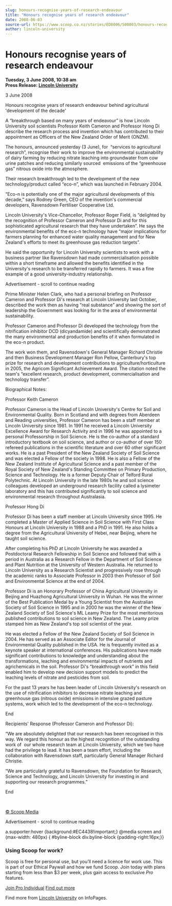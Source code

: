 ```yaml
---
slug: honours-recognise-years-of-research-endeavour
title: "Honours recognise years of research endeavour"
date: 2008-06-03
source-url: https://www.scoop.co.nz/stories/ED0806/S00003/honours-recognise-years-of-research-endeavour.htm
author: lincoln-university
---
```

Honours recognise years of research endeavour
=============================================

**Tuesday, 3 June 2008, 10:38 am**  
**Press Release: [Lincoln University](https://info.scoop.co.nz/Lincoln_University)**

  
3 June 2008

  
Honours recognise years of research endeavour behind agricultural 'development of the decade'

A “breakthrough based on many years of endeavour” is how Lincoln University soil scientists Professor Keith Cameron and Professor Hong Di describe the research process and invention which has contributed to their appointment as Officers of the New Zealand Order of Merit (ONZM).

The honours, announced yesterday (3 June), for  “services to agricultural research”, recognise their work to improve the environmental sustainability of dairy farming by reducing nitrate leaching into groundwater from cow urine patches and reducing similarly sourced  emissions of the “greenhouse gas” nitrous oxide into the atmosphere.

Their research breakthrough led to the development of the new technology/product called “eco-n”, which was launched in February 2004.

“Eco-n is potentially one of the major agricultural developments of this decade,” says Rodney Green, CEO of the invention's commercial developers, Ravensdown Fertiliser Cooperative Ltd.

Lincoln University's Vice-Chancellor, Professor Roger Field, is “delighted by the recognition of Professor Cameron and Professor Di and for this sophisticated agricultural research that they have undertaken”. He says the environmental benefits of the eco-n technology have “major implications for farmers planning for enhanced water quality management and for New Zealand's efforts to meet its greenhouse gas reduction targets”.

He said the opportunity for Lincoln University scientists to work with a business partner like Ravensdown had made commercialisation possible within a short timeframe and allowed the benefits identified in the University's research to be transferred rapidly to farmers. It was a fine example of a good university-industry relationship.

Advertisement - scroll to continue reading





Prime Minister Helen Clark, who had a personal briefing on Professor Cameron and Professor Di's research at Lincoln University last October, described the work then as having “real substance” and showing the sort of leadership the Government was looking for in the area of environmental sustainability.

Professor Cameron and Professor Di developed the technology from the nitrification inhibitor DCD (dicyandamide) and scientifically demonstrated the many environmental and production benefits of it when formulated in the eco-n product.

The work won them, and Ravensdown's General Manager Richard Christie and then Business Development Manager Ron Pellow, Canterbury's top prize for research and development contributions to agriculture/horticulture in 2005, the Agricom Significant Achievement Award. The citation noted the team's “excellent research, product development, commercialisation and technology transfer”.

Biographical Notes:

Professor Keith Cameron

Professor Cameron is the Head of Lincoln University's Centre for Soil and Environmental Quality. Born in Scotland and with degrees from Aberdeen and Reading universities, Professor Cameron has been a staff member at Lincoln University since 1981. In 1991 he received a Lincoln University Excellence Award for Research Activity and in 1996 he was appointed to a personal Professorship in Soil Science. He is the co-author of a standard introductory textbook on soil science, and author or co-author of over 150 refereed publications in the scientific literature and over 60 other significant works. He is a past President of the New Zealand Society of Soil Science and was elected a Fellow of the society in 1998. He is also a Fellow of the New Zealand Institute of Agricultural Science and a past member of the Royal Society of New Zealand's Standing Committee on Primary Production, Science and Technology. He is a former Deputy Chair of Telford Rural Polytechnic. At Lincoln University in the late 1980s he and soil science colleagues developed an underground research facility called a lysimeter laboratory and this has contributed significantly to soil science and environmental research throughout Australasia.

  
Professor Hong Di

Professor Di has been a staff member at Lincoln University since 1995. He completed a Master of Applied Science in Soil Science with First Class Honours at Lincoln University in 1988 and a PhD in 1991. He also holds a degree from the Agricultural University of Hebei, near Beijing, where he taught soil science.

After completing his PhD at Lincoln University he was awarded a Postdoctoral Research Fellowship in Soil Science and followed that with a period in Australia as a Research Fellow in the Department of Soil Science and Plant Nutrition at the University of Western Australia. He returned to Lincoln University as a Research Scientist and progressively rose through the academic ranks to Associate Professor in 2003 then Professor of Soil and Environmental Science at the end of 2004.

Professor Di is an Honorary Professor of China Agricultural University in Beijing and Huazhong Agricultural University in Wuhan. He was the winner of the Best Publication Medal by a Young Scientist from the Australian Society of Soil Science in 1995 and in 2000 he was the winner of the New Zealand Society of Soil Science's ML Leamy Prize for the most meritorious published contributions to soil science in New Zealand. The Leamy prize stamped him as New Zealand's top soil scientist of the year.

He was elected a Fellow of the New Zealand Society of Soil Science in 2004. He has served as an Associate Editor for the Journal of Environmental Quality published in the USA. He is frequently invited as a keynote speaker at international conferences. His publications have made significant contributions to knowledge and understanding about the transformations, leaching and environmental impacts of nutrients and agrichemicals in the soil. Professor Di's “breakthrough work” in this field enabled him to develop new decision support models to predict the leaching levels of nitrate and pesticides from soil.

For the past 13 years he has been leader of Lincoln University's research on the use of nitrification inhibitors to decrease nitrate leaching and greenhouse gas (nitrous oxide) emissions in intensive grazed pasture systems, work which led to the development of the eco-n technology.

End

Recipients' Response (Professor Cameron and Professor Di):

“We are absolutely delighted that our research has been recognised in this way. We regard this honour as the highest recognition of the outstanding work of  our whole research team at Lincoln University, which we two have had the privilege to lead. It has been a team effort, including the collaboration with Ravensdown staff, particularly General Manager Richard Christie.

“We are particularly grateful to Ravensdown, the Foundation for Research, Science and Technology, and Lincoln University for investing in and supporting our research programmes.”

End

  
 

[© Scoop Media](http://www.scoop.co.nz/about/terms.html)  

Advertisement - scroll to continue reading



a.supporter:hover {background:#EC4438!important;} @media screen and (max-width: 480px) { #byline-block div.byline-block {padding-right:16px;}}

### Using Scoop for work?

Scoop is free for personal use, but you’ll need a licence for work use. This is part of our Ethical Paywall and how we fund Scoop. Join today with plans starting from less than $3 per week, plus gain access to exclusive _Pro_ features.  
  
[Join Pro Individual](https://pro.scoop.co.nz/Individual/?from=ProIn24) [Find out more](https://pro.scoop.co.nz/using-scoop-for-work/?from=ProIn24)

Find more from [Lincoln University](https://info.scoop.co.nz/Lincoln_University) on InfoPages.